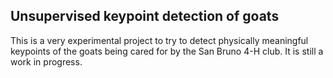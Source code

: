 ## Unsupervised keypoint detection of goats

This is a very experimental project to try to detect physically meaningful keypoints of the goats being cared for by the San Bruno 4-H club.  It is still a work in progress.
